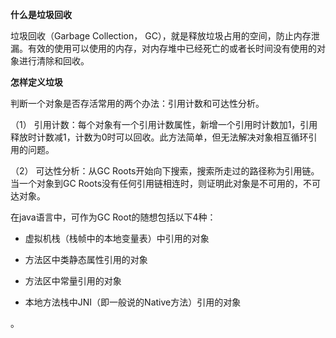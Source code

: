 **什么是垃圾回收**

垃圾回收（Garbage Collection， GC），就是释放垃圾占用的空间，防止内存泄漏。有效的使用可以使用的内存，对内存堆中已经死亡的或者长时间没有使用的对象进行清除和回收。

**怎样定义垃圾**

判断一个对象是否存活常用的两个办法：引用计数和可达性分析。

（1） 引用计数：每个对象有一个引用计数属性，新增一个引用时计数加1，引用释放时计数减1，计数为0时可以回收。此方法简单，但无法解决对象相互循环引用的问题。

（2） 可达性分析：从GC Roots开始向下搜索，搜索所走过的路径称为引用链。当一个对象到GC Roots没有任何引用链相连时，则证明此对象是不可用的，不可达对象。

在java语言中，可作为GC Root的随想包括以下4种：

 - 虚拟机栈（栈帧中的本地变量表）中引用的对象

 + 方法区中类静态属性引用的对象

 + 方法区中常量引用的对象

 + 本地方法栈中JNI（即一般说的Native方法）引用的对象














。